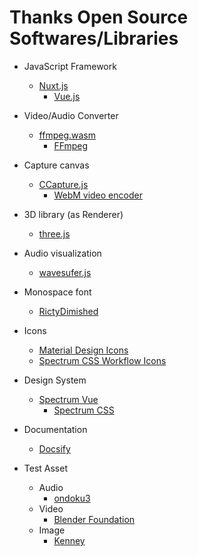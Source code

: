 # Thanks Open Source Softwares/Libraries

- JavaScript Framework
  - [Nuxt.js](https://github.com/nuxt/nuxt.js)
    - [Vue.js](https://github.com/vuejs/vue)

- Video/Audio Converter
  - [ffmpeg.wasm](https://github.com/ffmpegwasm/ffmpeg.wasm)
    - [FFmpeg](https://www.ffmpeg.org/)

- Capture canvas
  - [CCapture.js](https://github.com/spite/ccapture.js/)
    - [WebM video encoder](https://github.com/thenickdude/webm-writer-js/)

- 3D library (as Renderer)
  - [three.js](https://github.com/mrdoob/three.js/)

- Audio visualization
  - [wavesufer.js](https://github.com/katspaugh/wavesurfer.js/)

- Monospace font
  - [RictyDimished](https://github.com/edihbrandon/RictyDiminished)

- Icons
  - [Material Design Icons](https://github.com/templarian/MaterialDesign)
  - [Spectrum CSS Workflow Icons](https://github.com/adobe/spectrum-css-workflow-icons)

- Design System
  - [Spectrum Vue](https://github.com/toshusai/spectrum-vue)
    - [Spectrum CSS](https://github.com/adobe/spectrum-css)

- Documentation
  - [Docsify](https://github.com/docsifyjs/docsify/)

- Test Asset
  - Audio
    - [ondoku3](https://ondoku3.com/)
  - Video
    - [Blender Foundation](https://www.bigbuckbunny.org)
  - Image
    - [Kenney](https://www.kenney.nl/)

